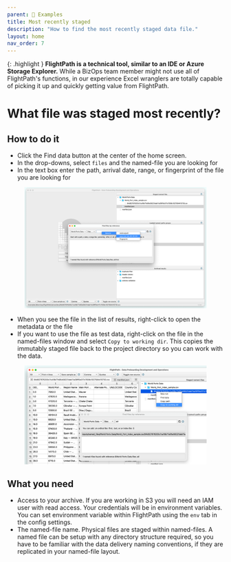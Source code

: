 ```yaml
---
parent: 🎨 Examples
title: Most recently staged
description: "How to find the most recently staged data file."
layout: home
nav_order: 7
---
```


{: .highlight }
**FlightPath is a technical tool, similar to an IDE or Azure Storage Explorer.** While a BizOps team member might not use all of FlightPath's functions, in our experience Excel wranglers are totally capable of picking it up and quickly getting value from FlightPath.

# What file was staged most recently?

## How to do it

* Click the Find data button at the center of the home screen.
* In the drop-downs, select `files` and the named-file you are looking for
* In the text box enter the path, arrival date, range, or fingerprint of the file you are looking for

<figure><img src="/assets/app_images/finding_a_file.png" alt=""><figcaption></figcaption></figure>

* When you see the file in the list of results, right-click to open the metadata or the file
* If you want to use the file as test data, right-click on the file in the named-files window and select `Copy to working dir`. This copies the immutably staged file back to the project directory so you can work with the data.

<figure><img src="/assets/app_images/copy_file_to_working_dir.png" alt=""><figcaption></figcaption></figure>

## What you need

* Access to your archive. If you are working in S3 you will need an IAM user with read access. Your credentials will be in environment variables. You can set environment variable within FlightPath using the `env` tab in the config settings.
* The named-file name. Physical files are staged within named-files. A named file can be setup with any directory structure required, so you have to be familiar with the data delivery naming conventions, if they are replicated in your named-file layout.




